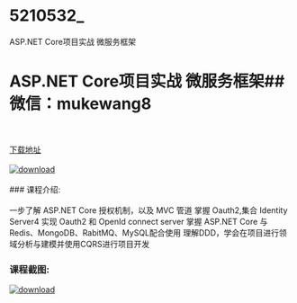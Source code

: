 # 5210532_
ASP.NET Core项目实战 微服务框架
# ASP.NET Core项目实战 微服务框架## 微信：mukewang8
<br/></br>[下载地址](http://www.36tz.cn/article/5210532 "下载地址")
<br/></br>[![download](http://36tz.cn/muke_img/2020_02_1-113-300x190.png "下载地址")](http://www.36tz.cn/article/5210532 "下载地址")
<br/></br>### 课程介绍:<br/></br>一步了解 ASP.NET Core 授权机制，以及 MVC 管道
掌握 Oauth2,集合 Identity Server4 实现 Oauth2 和 OpenId connect server
掌握 ASP.NET Core 与 Redis、MongoDB、RabitMQ、MySQL配合使用
理解DDD，学会在项目进行领域分析与建模并使用CQRS进行项目开发

### 课程截图:
[![download](http://36tz.cn/muke_img/2020_02_11-109.png "下载地址")](http://www.36tz.cn/article/5210532 "下载地址")
